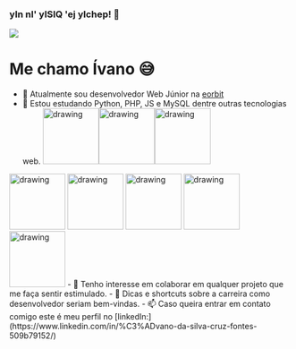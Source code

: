 ### yIn nI' yISIQ 'ej yIchep! :vulcan_salute:

![](https://media.giphy.com/media/aNqEFrYVnsS52/giphy.gif)

# Me chamo Ívano :sweat_smile:

- 🔭 Atualmente sou desenvolvedor Web Júnior na [eorbit](https://www.eorbit.com.br/) 
- 🌱 Estou estudando Python, PHP, JS e MySQL dentre outras tecnologias web.
<img src="https://cdn.svgporn.com/logos/python.svg" alt="drawing" width="100"/><img src="https://cdn.svgporn.com/logos/php.svg" alt="drawing" width="100"/><img src="https://cdn.svgporn.com/logos/javascript.svg" alt="drawing" width="100"/>
<img src="https://cdn.svgporn.com/logos/.svg" alt="drawing" width="100"/>
<img src="https://cdn.svgporn.com/logos/python.svg" alt="drawing" width="100"/>
<img src="https://cdn.svgporn.com/logos/python.svg" alt="drawing" width="100"/>
<img src="https://cdn.svgporn.com/logos/python.svg" alt="drawing" width="100"/>
<img src="https://cdn.svgporn.com/logos/python.svg" alt="drawing" width="100"/>
- 👯 Tenho interesse em colaborar em qualquer projeto que me faça sentir estimulado.
- 🤔 Dicas e shortcuts sobre a carreira como desenvolvedor seriam bem-vindas.
- 📫 Caso queira entrar em contato comigo este é meu perfil no [linkedIn:](https://www.linkedin.com/in/%C3%ADvano-da-silva-cruz-fontes-509b79152/) 

